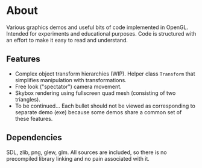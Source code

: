 # About
Various graphics demos and useful bits of code implemented in OpenGL. Intended for experiments and educational purposes.
Code is structured with an effort to make it easy to read and understand.

## Features
* Complex object transform hierarchies (WIP). Helper class `Transform` that simplifies manipulation with transformations.
* Free look ("spectator") camera movement.
* Skybox rendering using fullscreen quad mesh (consisting of two triangles).
* To be continued...
Each bullet should not be viewed as corresponding to separate demo (exe) because some demos share a common set of these features.

## Dependencies
SDL, zlib, png, glew, glm. All sources are included, so there is no precompiled library linking and no pain
associated with it.
